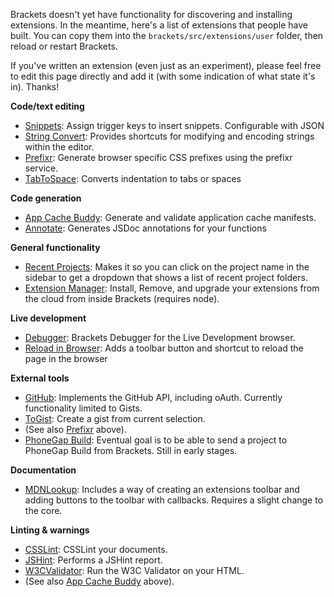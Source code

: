 Brackets doesn't yet have functionality for discovering and installing extensions. In the meantime, here's a list of extensions that people have built. You can copy them into the `brackets/src/extensions/user` folder, then reload or restart Brackets.

If you've written an extension (even just as an experiment), please feel free to edit this page directly and add it (with some indication of what state it's in). Thanks!

**Code/text editing**
* [Snippets](https://github.com/jrowny/brackets-snippets): Assign trigger keys to insert snippets. Configurable with JSON
* [String Convert](https://github.com/mikechambers/StringConvert): Provides shortcuts for modifying and encoding strings within the editor.
* [Prefixr](https://github.com/davidderaedt/prefixr-extension): Generate browser specific CSS prefixes using the prefixr service.
* [TabToSpace](https://github.com/davidderaedt/tabtospace-extension): Converts indentation to tabs or spaces

**Code generation**
* [App Cache Buddy](https://github.com/davidderaedt/appcache-gen): Generate and validate application cache manifests.
* [Annotate](https://github.com/davidderaedt/annotate-extension): Generates JSDoc annotations for your functions

**General functionality**
* [Recent Projects](https://github.com/njx/brackets-recent-projects): Makes it so you can click on the project name in the sidebar to get a dropdown that shows a list of recent project folders.
* [Extension Manager](https://github.com/jdiehl/brackets-extension-manager): Install, Remove, and upgrade your extensions from the cloud from inside Brackets (requires node).

**Live development**
* [Debugger](https://github.com/jdiehl/brackets-debugger): Brackets Debugger for the Live Development browser.
* [Reload in Browser](https://github.com/DennisKehrig/brackets.ReloadInBrowser): Adds a toolbar button and shortcut to reload the page in the browser

**External tools**
* [GitHub](https://github.com/jrowny/brackets-github): Implements the GitHub API, including oAuth. Currently functionality limited to Gists.
* [ToGist](https://github.com/davidderaedt/togist): Create a gist from current selection.
* (See also [Prefixr](https://github.com/davidderaedt/prefixr-extension) above).
* [PhoneGap Build](https://github.com/tpryan/brackets-phonegapbuild): Eventual goal is to be able to send a project to PhoneGap Build from Brackets. Still in early stages. 

**Documentation**
* [MDNLookup](https://github.com/pamelafox/brackets-MDNLookup-extension): Includes a way of creating an extensions toolbar and adding buttons to the toolbar with callbacks. Requires a slight change to the core.

**Linting & warnings**
* [CSSLint](https://github.com/cfjedimaster/brackets-csslint): CSSLint your documents.
* [JSHint](https://github.com/cfjedimaster/brackets-jshint): Performs a JSHint report.
* [W3CValidator](https://github.com/cfjedimaster/brackets-w3cvalidation): Run the W3C Validator on your HTML.
* (See also [App Cache Buddy](https://github.com/davidderaedt/appcache-gen) above).
